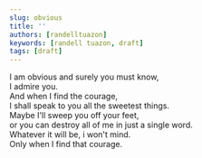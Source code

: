 ```yaml
---
slug: obvious
title: ''
authors: [randelltuazon]
keywords: [randell tuazon, draft]
tags: [draft]
---
```


I am obvious and surely you must know, <br/>
I admire you. <br/>
And when I find the courage, <br/>
I shall speak to you all the sweetest things. <br/>
Maybe I'll sweep you off your feet, <br/>
or you can destroy all of me in just a single word. <br/>
Whatever it will be, i won't mind. <br/>
Only when I find that courage. <br/>
